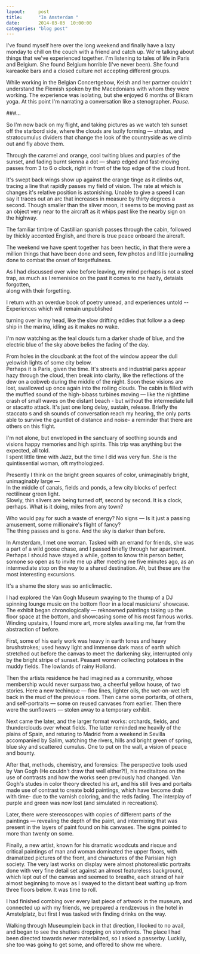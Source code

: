 ```yaml
---
layout:		post
title: 		"In Amsterdam "
date:   	2014-03-03  10:00:00
categories:	"blog post"
---
```


I've found myself here over the long weekend and finally have a lazy monday to chill on the couch with a friend and catch up.
We're talking about things that we've experienced together. I'm listening to tales of life in Paris and Belgium. 
She found Belgium horrible (I've never been). She found kareaoke bars and a closed culture not accepting different groups. 

While working in the Belgian Concertgebow, Keish and her partner couldn't understand the Flemish spoken by the Macedonians
with whom they were working.  The experience was isolating, but she enjoyed 6 months of Bikram yoga.
At this point I'm narrating a conversation like a stenographer.   *Pause.*

###&hellip;

So I'm now back on my flight, and taking pictures as we watch teh sunset off the starbord side, where the clouds are lazily forming 
 &mdash;  stratus, and stratocumulus dividers that change the look of the countryside as we climb out and fly above them. 

Through the caramel and orange, cool twiting blues and purples of the sunset, and fading burnt sienna
a dot &mdash; sharp edged and fast-moving passes from 3 to 6 o clock, right in front of the top edge of the cloud front.

It's swept back wings show up against the orange tinge as it climbs out, tracing a line that rapidly passes my field of vision.
The rate at which is changes it's relative position is astonishing.  Unable to give a speed I can say it traces out an arc that 
increases in measure by thirty degrees a second. Though smaller than the sliver moon, it seems to be moving past as an object 
very near to the aircraft as it whips past like the nearby sign on the highway.  

The familiar timbre of Castillian spanish passes through the cabin, followed by thickly accented English, 
and there is true peace onboard the aircraft.   

The weekend we have spent together has been hectic, in that there were a million things that have been done and seen, 
few photos and little journaling done to combat the onset of forgetfulness.  

As I had discussed over wine before leaving, my mind perhaps is not a steel trap, as much as I remenisice on the past it comes to me 
hazily, detaials forgotten,  
along with their forgetting.  

I return with an overdue book of poetry unread, and experiences untold -- Experiences which will remain unpublished  

turning over in my head, like the slow drifting eddies that follow a a deep ship in the marina, idling as it makes no wake.  

I'm now watching as the teal clouds turn a darker shade of blue, and the electric blue of the sky above belies the fading of the day.  

From holes in the cloudbank at the foot of the window appear the dull yelowish lights of some city below.  
Perhaps it is Paris, given the time.  It's streets and industrial parks appear hazy through the cloud, then break into clarity,
like the reflections of the dew on a cobweb during the middle of the night. Soon these visions are lost, swallowed up once again into
the roiling clouds.  The cabin is filled with the muffled sound of the high-bibass turbines moving &mdash; like the nighttime crash 
of small waves on the distant beach - but without the intermediate lull or stacatto attack.  It's just one long delay, sustain, release.
Briefly the staccato s and sh sounds of conversation reach my hearing, the only parts able to survive the gauntlet of distance and noise-
a reminder that there are others on this flight.  

I'm not alone, but enveloped in the sanctuary of soothing sounds and visions happy memories and high spirits.
This trip was anything but the expected, all told.  
I spent little time with Jazz, but the time I did was very fun. She is the quintissential woman, oft mythologized.  

<!--We talk of missed connections and future plans. I hear more of what it is to be in a relationship, who wears the pants, and we speak of 
the types of relationships that men and women have, straight, gay, lesbian. We speak of the oddities of the night &mdash; how one girl was
found to have been more hetero than thought previously, contrary to the expectations of those acquainted to her.   
-->
Presently I think on the bright green squares of color, unimaginably bright, unimaginably large &mdash;   
In the middle of canals, fields and ponds, a few city blocks of perfect rectilinear green light.  
Slowly, thin slivers are being turned off, second by second. It is a clock, perhaps. What is it doing, miles from any town?  

Who would pay for such a waste of energy? No signs &mdash; Is it just a passing amusement, some millionaire's flight of fancy?  
The thing passes and is gone. And the sky is darker than before.  

In Amsterdam, I met one woman.  Tasked with an errand for friends, she was a part of a wild goose chase, and I passed briefly through her
apartment. Perhaps I should have stayed a while, gotten to know this person better, somone so open as to invite me up after meeting me 
five minutes ago, as an intermediate stop on the way to a shared destination. Ah, but these are the most interesting excursions.

It's a shame the story was so anticlimactic.  

I had explored the Van Gogh Museum swaying to the thump of a DJ spinning lounge music on the bottom floor
in a local musicians' showcase.  
The exhibit began chronologically &mdash; reknowned paintings taking up the floor space at the bottom, and showcasing some of his most
famous works.  Winding upstairs, I found more art, more styles awaiting me, far from the abstraction of before.  

First, some of his early work was heavy in earth tones and heavy brushstrokes; used heavy light and immense dark mass of earth
which stretched out before the canvas to meet the darkening sky, interrupted only by the bright stripe of sunset.
Peasant women collecting potatoes in the muddy fields.  The lowlands of rainy Holland.

Then the artists residence he had imagined as a community, whose membership would never surpass two, a cheerful yellow house,
of two stories.  Here a new techinque &mdash; fine lines, lighter oils, the wet-on-wet left back in the mud of the previous room. Then came
some portarits, of others, and self-portraits &mdash; some on reused canvases from earlier. Then there were the sunflowers &mdash; stolen away to
a temporary exhibit. 

Next came the later, and the larger format works: orchards, fields, and thunderclouds over wheat fields.  The latter reminded me heavily
of the plains of Spain, and returing to Madrid from a weekend in Sevilla accompanied by Salim, watching the rivers, hills and bright
green of spring, blue sky and scattered cumulus.  One to put on the wall, a vision of peace and bounty.

After that, methods, chemistry, and forensics: The perspective tools used by Van Gogh (He couldn't draw that well either?!), 
his meditaitons on the use of contrasts and how the works seen previously had changed.  Van Gogh's studes in color theory 
directed his art, and his still lives and portaits made use of contrast to create bold paintings, which have become drab with time-
due to the varnish coloring, and the reds fading. The interplay of purple and green was now lost (and simulated in recreations). 

Later, there were stereoscopes with copies of different parts of the paintings &mdash; revealing the depth of the paint, and intermixing 
that was present in the layers of paint found on his canvases.  The signs pointed to more than twenty on some. 

Finally, a new artist, known for his dramatic woodcuts and risque and critical paintings of man and woman dominated the upper floors, 
with dramatized pictures of the front, and charactures of the Parisian high society. The very last works on display were almost photorealistic
portraits done with very fine detail set against an almost featureless background, which lept out of the canvas and seemed to breathe,
each strand of hair almost beginning to move as I swayed to the distant beat wafting up from three floors below. It was time to roll.


I had finished combing over every last piece of artwork in the museum, and connected up with my friends, 
we prepared a rendzevous in the hotel in Amstelplatz, but first I was tasked with finding drinks on the way. 

Walking through Museumplein back in that direction, I looked to no avail, and began to see the shutters dropping on storefronts.
The place I had been directed towards never materialized, so I asked a passerby.  Luckily, she too was going to get some, and 
offered to show me where. 
